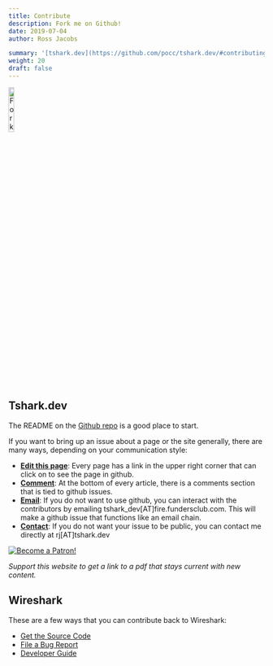 ```yaml
---
title: Contribute
description: Fork me on Github!
date: 2019-07-04
author: Ross Jacobs

summary: '[tshark.dev](https://github.com/pocc/tshark.dev/#contributing) | [wireshark](https://www.wireshark.org/docs/wsdg_html_chunked/)'
weight: 20
draft: false
---
```


<a href="https://github.com/pocc/tshark.dev"><img src="https://dl.dropboxusercontent.com/s/u03yk9rj3pd5o98/fork_me_on_github.png" alt="Fork me on GitHub" style="margin:0px;width:15%"></a>

## Tshark.dev

The README on the [Github repo](https://github.com/pocc/tshark.dev) is a good place to start.

If you want to bring up an issue about a page or the site generally, there are many ways, depending on your communication style:

* <u>**Edit this page**</u>: Every page has a link in the upper right corner that can click on to see the page in github.
* <u>**Comment**</u>: At the bottom of every article, there is a comments section that is tied to github issues.
* <u>**Email**</u>: If you do not want to use github, you can interact with the contributors by emailing tshark_dev[АТ]fire.fundersclub.com. This will make a github issue that functions like an email chain.
* <u>**Contact**</u>: If you do not want your issue to be public, you can contact me directly at rj[АТ]tshark.dev

<a href="https://www.patreon.com/bePatron?u=23107486"><img class="patreon" src="https://dl.dropboxusercontent.com/s/olcfumplfco2sov/patreon_button.png" alt="Become a Patron!"></a>

_Support this website to get a link to a pdf that stays current with new content._

## Wireshark

These are a few ways that you can contribute back to Wireshark:

* [Get the Source Code](https://www.wireshark.org/develop.html)
* [File a Bug Report](https://wiki.wireshark.org/ReportingBugs)
* [Developer Guide](https://www.wireshark.org/docs/wsdg_html_chunked/)
